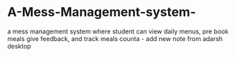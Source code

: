 # A-Mess-Management-system-
a mess management system where  student can view daily menus, pre book meals give feedback, and track meals counta - 
add new note from adarsh desktop 
